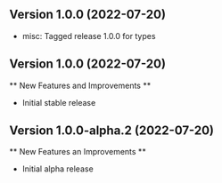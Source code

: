 
## Version 1.0.0 (2022-07-20)


* misc: Tagged release 1.0.0 for types

## Version 1.0.0 (2022-07-20)

** New Features and Improvements **

- Initial stable release

## Version 1.0.0-alpha.2 (2022-07-20)

** New Features an Improvements **

- Initial alpha release
